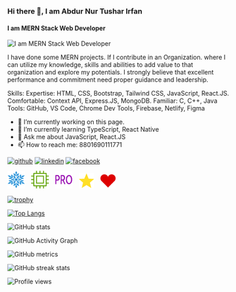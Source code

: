 ### Hi there 👋, I am Abdur Nur Tushar Irfan
#### I am MERN Stack Web Developer
![I am MERN Stack Web Developer](https://media-exp1.licdn.com/dms/image/D5616AQErtzpJn2lwrg/profile-displaybackgroundimage-shrink_350_1400/0/1670445700188?e=1675900800&v=beta&t=CDvRjH_Jkk4raQW5D3d_2isObPgSUyVbUA8KwaE42-c)

I have done some MERN projects. If I contribute in an Organization. where I can utilize
my knowledge, skills and abilities to add value to that organization and explore my
potentials. I strongly believe that excellent performance and commitment need proper
guidance and leadership.

Skills: Expertise: HTML, CSS, Bootstrap, Tailwind CSS, JavaScript, React.JS. Comfortable: Context API, Express.JS, MongoDB. Familiar: C, C++, Java Tools: GitHub, VS Code, Chrome Dev Tools, Firebase, Netlify, Figma

- 🔭 I’m currently working on this page. 
- 🌱 I’m currently learning TypeScript, React Native 
- 💬 Ask me about JavaScript, React.JS 
- 📫 How to reach me: 8801690111771 


[<img src='https://cdn.jsdelivr.net/npm/simple-icons@3.0.1/icons/github.svg' alt='github' height='40'>](https://github.com/https://github.com/Abdur-Nur-Tushar-Irfan)  [<img src='https://cdn.jsdelivr.net/npm/simple-icons@3.0.1/icons/linkedin.svg' alt='linkedin' height='40'>](https://www.linkedin.com/in/https://www.linkedin.com/in/abdur-nur-tushar-irfan-6453851b3//)  [<img src='https://cdn.jsdelivr.net/npm/simple-icons@3.0.1/icons/facebook.svg' alt='facebook' height='40'>](https://www.facebook.com/https://www.facebook.com/profile.php?id=100008228191397)  

<a href='https://archiveprogram.github.com/'><img src='https://raw.githubusercontent.com/acervenky/animated-github-badges/master/assets/acbadge.gif' width='40' height='40'></a> <a href='https://docs.github.com/en/developers'><img src='https://raw.githubusercontent.com/acervenky/animated-github-badges/master/assets/devbadge.gif' width='40' height='40'></a> <a href='https://github.com/pricing'><img src='https://raw.githubusercontent.com/acervenky/animated-github-badges/master/assets/pro.gif' width='40' height='40'></a> <a href='https://stars.github.com/'><img src='https://raw.githubusercontent.com/acervenky/animated-github-badges/master/assets/starbadge.gif' width='35' height='35'></a> <a href='https://docs.github.com/en/github/supporting-the-open-source-community-with-github-sponsors'><img src='https://raw.githubusercontent.com/acervenky/animated-github-badges/master/assets/sponsorbadge.gif' width='35' height='35'></a> 

[![trophy](https://github-profile-trophy.vercel.app/?username=https://github.com/Abdur-Nur-Tushar-Irfan)](https://github.com/ryo-ma/github-profile-trophy)

[![Top Langs](https://github-readme-stats.vercel.app/api/top-langs/?username=https://github.com/Abdur-Nur-Tushar-Irfan)](https://github.com/anuraghazra/github-readme-stats)

![GitHub stats](https://github-readme-stats.vercel.app/api?username=https://github.com/Abdur-Nur-Tushar-Irfan&show_icons=true&count_private=true)  

![GitHub Activity Graph](https://activity-graph.herokuapp.com/graph?username=https://github.com/Abdur-Nur-Tushar-Irfan)  

![GitHub metrics](https://metrics.lecoq.io/https://github.com/Abdur-Nur-Tushar-Irfan)  

![GitHub streak stats](https://streak-stats.demolab.com/?user=https://github.com/Abdur-Nur-Tushar-Irfan)  

![Profile views](https://gpvc.arturio.dev/https://github.com/Abdur-Nur-Tushar-Irfan)  
